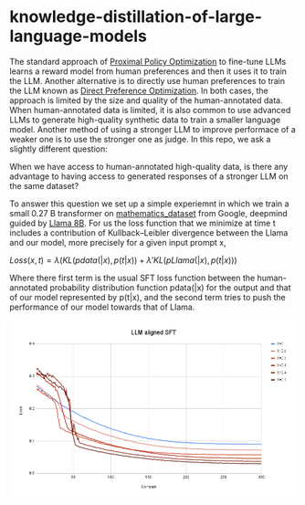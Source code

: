 # knowledge-distillation-of-large-language-models

The standard approach of  [Proximal Policy Optimization](https://arxiv.org/pdf/1707.06347) to fine-tune LLMs learns a reward model from human preferences  and then it uses it to train the LLM. Another alternative is to directly use human preferences to train the LLM known as [Direct Preference Optimization](https://arxiv.org/pdf/2305.18290). In both cases, the approach is limited by the size and quality of the human-annotated data. When human-annotated data is limited, it is also common to use advanced LLMs to generate high-quality synthetic data to train a smaller language model. Another method of using a stronger LLM to improve performace of a weaker one is to use the stronger one as judge. In this repo, we ask a slightly different question:

When we have access to human-annotated high-quality data, is there any advantage to having access to generated responses of a stronger LLM on the same dataset?

To answer this question we set up a simple experiemnt in which we train a small 0.27 B transformer on [mathematics_dataset](https://arxiv.org/pdf/1904.01557) from Google, deepmind guided by [Llama 8B](https://ai.meta.com/blog/meta-llama-3/). For us the loss function that we minimize at time t includes a contribution of Kullback–Leibler divergence between the Llama and our model, more precisely for a given input prompt x,

$Loss(x,t) = \lambda( KL(pdata(|x), p(t|x))+\lambda' KL(pLlama(|x), p(t|x)))$

Where there first term is the usual SFT loss function between the  human-annotated probability distribution function pdata(|x) for the output and that of our model represented by p(t|x), and the second term tries to push the performance of our model towards that of Llama.

<center>
<img alt="fig1" width="800px" src="LLM aligned SFT.png">
</center>
